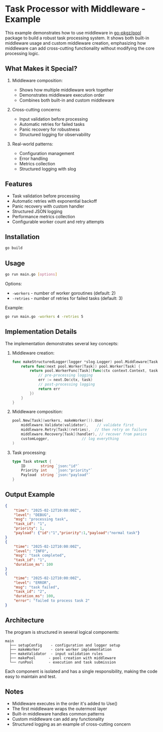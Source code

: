 # Task Processor with Middleware - Example

This example demonstrates how to use middleware in [go-pkgz/pool](https://github.com/go-pkgz/pool) package to build a robust task processing system. It shows both built-in middleware usage and custom middleware creation, emphasizing how middleware can add cross-cutting functionality without modifying the core processing logic.

## What Makes it Special?

1. Middleware composition:
    - Shows how multiple middleware work together
    - Demonstrates middleware execution order
    - Combines both built-in and custom middleware

2. Cross-cutting concerns:
    - Input validation before processing
    - Automatic retries for failed tasks
    - Panic recovery for robustness
    - Structured logging for observability

3. Real-world patterns:
    - Configuration management
    - Error handling
    - Metrics collection
    - Structured logging with slog

## Features

- Task validation before processing
- Automatic retries with exponential backoff
- Panic recovery with custom handler
- Structured JSON logging
- Performance metrics collection
- Configurable worker count and retry attempts

## Installation

```bash
go build
```

## Usage

```bash
go run main.go [options]
```

Options:
- `-workers` - number of worker goroutines (default: 2)
- `-retries` - number of retries for failed tasks (default: 3)

Example:
```bash
go run main.go -workers 4 -retries 5
```

## Implementation Details

The implementation demonstrates several key concepts:

1. Middleware creation:
   ```go
   func makeStructuredLogger(logger *slog.Logger) pool.Middleware[Task] {
       return func(next pool.Worker[Task]) pool.Worker[Task] {
           return pool.WorkerFunc[Task](func(ctx context.Context, task Task) error {
               // pre-processing logging
               err := next.Do(ctx, task)
               // post-processing logging
               return err
           })
       }
   }
   ```

2. Middleware composition:
   ```go
   pool.New[Task](workers, makeWorker()).Use(
       middleware.Validate(validator),    // validate first
       middleware.Retry[Task](retries),  // then retry on failure
       middleware.Recovery[Task](handler), // recover from panics
       customLogger,               // log everything
   )
   ```

3. Task processing:
   ```go
   type Task struct {
       ID       string `json:"id"`
       Priority int    `json:"priority"`
       Payload  string `json:"payload"`
   }
   ```

## Output Example

```json
{
    "time": "2025-02-12T10:00:00Z",
    "level": "DEBUG",
    "msg": "processing task",
    "task_id": "1",
    "priority": 1,
    "payload": {"id":"1","priority":1,"payload":"normal task"}
}
{
    "time": "2025-02-12T10:00:00Z",
    "level": "INFO",
    "msg": "task completed",
    "task_id": "1",
    "duration_ms": 100
}
{
    "time": "2025-02-12T10:00:00Z",
    "level": "ERROR",
    "msg": "task failed",
    "task_id": "2",
    "duration_ms": 100,
    "error": "failed to process task 2"
}
```

## Architecture

The program is structured in several logical components:

```
main
  ├── setupConfig    - configuration and logger setup
  ├── makeWorker     - core worker implementation
  ├── makeValidator  - input validation rules
  ├── makePool      - pool creation with middleware
  └── runPool       - execution and task submission
```

Each component is isolated and has a single responsibility, making the code easy to maintain and test.

## Notes

- Middleware executes in the order it's added to Use()
- The first middleware wraps the outermost layer
- Built-in middleware handles common patterns
- Custom middleware can add any functionality
- Structured logging as an example of cross-cutting concern